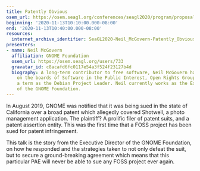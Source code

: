 ```yaml
---
title: Patently Obvious
osem_url: https://osem.seagl.org/conferences/seagl2020/program/proposals/731
beginning: '2020-11-13T10:10:00.000-08:00'
end: '2020-11-13T10:40:00.000-08:00'
resources:
  internet_archive_identifier: SeaGL2020-Neil_McGovern-Patently_Obvious
presenters:
- name: Neil McGovern
  affiliation: GNOME Foundation
  osem_url: https://osem.seagl.org/users/733
  gravatar_id: c8acafd6fc0117e54a3f524f23127b4d
  biography: A long-term contributor to free software, Neil McGovern has held posts
    on the boards of Software in the Public Interest, Open Rights Group and served
    a term as the Debian Project Leader. Neil currently works as the Executive Director
    of the GNOME Foundation.
---
```


In August 2019, GNOME was notified that it was being sued in the state of California over a broad patent which allegedly covered Shotwell, a photo management application. The plaintiff? A prolific filer of patent suits, and a patent assertion entity. This was the first time that a FOSS project has been sued for patent infringement.

This talk is the story from the Executive Director of the GNOME Foundation, on how he responded and the strategies taken to not only defeat the suit, but to secure a ground-breaking agreement which means that this particular PAE will never be able to sue any FOSS project ever again.
